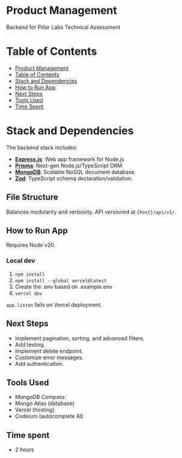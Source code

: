 # Product Management

Backend for Pillar Labs Technical Assessment

# Table of Contents

- [Product Management](#product-management)
- [Table of Contents](#table-of-contents)
- [Stack and Dependencies](#stack-and-dependencies)
- [How to Run App](#how-to-run-app)
- [Next Steps](#next-steps)
- [Tools Used](#tools-used)
- [Time Spent](#time-spent)

# Stack and Dependencies

The backend stack includes:

- **[Express.js](https://expressjs.com)**: Web app framework for Node.js
- **[Prisma](https://www.prisma.io)**: Next-gen Node.js/TypeScript ORM
- **[MongoDB](https://www.mongodb.com)**: Scalable NoSQL document database.
- **[Zod](https://zod.dev)**: TypeScript schema declaration/validation.

## File Structure

Balances modularity and verbosity.
API versioned at `{host}/api/v1/`.

## How to Run App

Requires Node v20.

### Local dev

1.  `npm install`
2.  `npm install --global vercel@latest`
4.  Create the .env based on .example.env
3.  `vercel dev`

`app.listen` fails on Vercel deployment.

## Next Steps

- Implement pagination, sorting, and advanced filters.
- Add testing.
- Implement delete endpoint.
- Customize error messages.
- Add authentication.

## Tools Used

- MongoDB Compass
- Mongo Atlas (database)
- Vercel (hosting)
- Codeium (autocomplete AI)

## Time spent
- 2 hours
